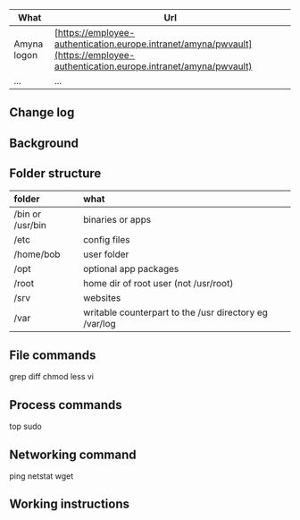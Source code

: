 | What        | Url                                                                                                                            |
|-------------|--------------------------------------------------------------------------------------------------------------------------------|
| Amyna logon | [https://employee-authentication.europe.intranet/amyna/pwvault](https://employee-authentication.europe.intranet/amyna/pwvault) |
| ...         | ...                                                                                                                            | 

## Change log

## Background

## Folder structure
| folder           | what                                                   |
|:-----------------|:-------------------------------------------------------|
| /bin or /usr/bin | binaries or apps                                       |
| /etc             | config files                                           |
| /home/bob        | user folder                                            |
| /opt             | optional app packages                                  |
| /root            | home dir of root user (not /usr/root)                  |
| /srv             | websites                                               |
| /var             | writable counterpart to the /usr directory eg /var/log |

## File commands
grep
diff
chmod 
less 
vi 

## Process commands
top 
sudo 

## Networking command
ping
netstat
wget

## Working instructions
